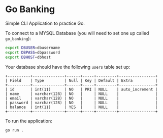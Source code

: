 # Go Banking

Simple CLI Application to practice Go.

To connect to a MYSQL Database (you will need to set one up called `go_banking`):

```bash
export DBUSER=dbusername
export DBPASS=dbpassword
export DBHOST=dbhost
```

Your database should have the following `users` table set up:

```mysql
+----------+--------------+------+-----+---------+----------------+
| Field    | Type         | Null | Key | Default | Extra          |
+----------+--------------+------+-----+---------+----------------+
| id       | int(11)      | NO   | PRI | NULL    | auto_increment |
| name     | varchar(128) | NO   |     | NULL    |                |
| email    | varchar(128) | NO   |     | NULL    |                |
| password | varchar(128) | NO   |     | NULL    |                |
| balance  | int(11)      | YES  |     | NULL    |                |
+----------+--------------+------+-----+---------+----------------+
```

To run the application:

`go run .`
